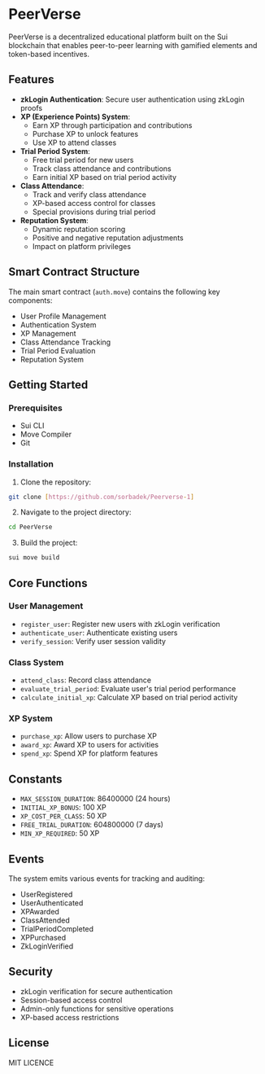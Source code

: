 # PeerVerse

PeerVerse is a decentralized educational platform built on the Sui blockchain that enables peer-to-peer learning with gamified elements and token-based incentives.

## Features

- **zkLogin Authentication**: Secure user authentication using zkLogin proofs
- **XP (Experience Points) System**: 
  - Earn XP through participation and contributions
  - Purchase XP to unlock features
  - Use XP to attend classes
- **Trial Period System**:
  - Free trial period for new users
  - Track class attendance and contributions
  - Earn initial XP based on trial period activity
- **Class Attendance**:
  - Track and verify class attendance
  - XP-based access control for classes
  - Special provisions during trial period
- **Reputation System**:
  - Dynamic reputation scoring
  - Positive and negative reputation adjustments
  - Impact on platform privileges

## Smart Contract Structure

The main smart contract (`auth.move`) contains the following key components:

- User Profile Management
- Authentication System
- XP Management
- Class Attendance Tracking
- Trial Period Evaluation
- Reputation System

## Getting Started

### Prerequisites

- Sui CLI
- Move Compiler
- Git

### Installation

1. Clone the repository:
```bash
git clone [https://github.com/sorbadek/Peerverse-1]
```

2. Navigate to the project directory:
```bash
cd PeerVerse
```

3. Build the project:
```bash
sui move build
```
## Core Functions

### User Management
- `register_user`: Register new users with zkLogin verification
- `authenticate_user`: Authenticate existing users
- `verify_session`: Verify user session validity

### Class System
- `attend_class`: Record class attendance
- `evaluate_trial_period`: Evaluate user's trial period performance
- `calculate_initial_xp`: Calculate XP based on trial period activity

### XP System
- `purchase_xp`: Allow users to purchase XP
- `award_xp`: Award XP to users for activities
- `spend_xp`: Spend XP for platform features

## Constants

- `MAX_SESSION_DURATION`: 86400000 (24 hours)
- `INITIAL_XP_BONUS`: 100 XP
- `XP_COST_PER_CLASS`: 50 XP
- `FREE_TRIAL_DURATION`: 604800000 (7 days)
- `MIN_XP_REQUIRED`: 50 XP

## Events

The system emits various events for tracking and auditing:
- UserRegistered
- UserAuthenticated
- XPAwarded
- ClassAttended
- TrialPeriodCompleted
- XPPurchased
- ZkLoginVerified

## Security

- zkLogin verification for secure authentication
- Session-based access control
- Admin-only functions for sensitive operations
- XP-based access restrictions

## License

MIT LICENCE 

